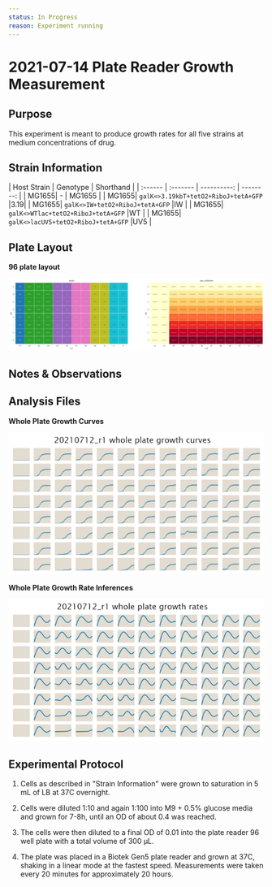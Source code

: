 ```yaml
---
status: In Progress
reason: Experiment running
---
```


# 2021-07-14 Plate Reader Growth Measurement

## Purpose
This experiment is meant to produce growth rates for all five strains at medium concentrations of drug.

## Strain Information

  | Host Strain | Genotype | Shorthand |
| :------ | :------- | ----------: | --------: |
| MG1655| - | MG1655 |
| MG1655| `galK<>3.19kbT+tetO2+RiboJ+tetA+GFP` |3.19|
| MG1655| `galK<>IW+tetO2+RiboJ+tetA+GFP` |IW |
| MG1655| `galK<>WTlac+tetO2+RiboJ+tetA+GFP` |WT |
| MG1655| `galK<>lacUV5+tetO2+RiboJ+tetA+GFP` |UV5 |


## Plate Layout

**96 plate layout**

![plate layout](output/plate_layout.png)


## Notes & Observations


## Analysis Files

**Whole Plate Growth Curves**

![plate layout](output/growth_plate_summary.png)

**Whole Plate Growth Rate Inferences**

![plate layout](output/growth_rate_summary.png)

## Experimental Protocol

1. Cells as described in "Strain Information" were grown to saturation in 5 mL
of LB at 37C overnight.

1. Cells were diluted 1:10 and again 1:100 into M9 + 0.5% glucose media and grown for 7-8h, until an OD of about 0.4 was reached.

2. The cells were then diluted to a final OD of 0.01 into the plate reader 96 well plate with a
total volume of 300 µL.

4. The plate was placed in a Biotek Gen5 plate reader and grown at 37C, shaking
in a linear mode at the fastest speed. Measurements were taken every 20 minutes
for approximately 20 hours.
